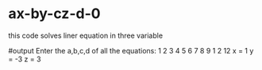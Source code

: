 # ax-by-cz-d-0
this code solves liner equation in three variable

#output
Enter the a,b,c,d of all the equations: 
1 2 3 4
5 6 7 8 
9 1 2 12
x = 1
y = -3
z = 3
